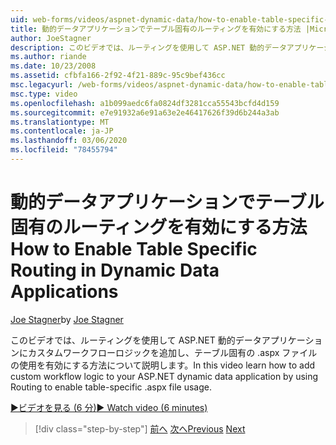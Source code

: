 ```yaml
---
uid: web-forms/videos/aspnet-dynamic-data/how-to-enable-table-specific-routing-in-dynamic-data-applications
title: 動的データアプリケーションでテーブル固有のルーティングを有効にする方法 |Microsoft Docs
author: JoeStagner
description: このビデオでは、ルーティングを使用して ASP.NET 動的データアプリケーションにカスタムワークフローロジックを追加し、テーブル固有の .aspx ファイルの使用を有効にする方法について説明します。
ms.author: riande
ms.date: 10/23/2008
ms.assetid: cfbfa166-2f92-4f21-889c-95c9bef436cc
msc.legacyurl: /web-forms/videos/aspnet-dynamic-data/how-to-enable-table-specific-routing-in-dynamic-data-applications
msc.type: video
ms.openlocfilehash: a1b099aedc6fa0824df3281cca55543bcfd4d159
ms.sourcegitcommit: e7e91932a6e91a63e2e46417626f39d6b244a3ab
ms.translationtype: MT
ms.contentlocale: ja-JP
ms.lasthandoff: 03/06/2020
ms.locfileid: "78455794"
---
```

# <a name="how-to-enable-table-specific-routing-in-dynamic-data-applications"></a><span data-ttu-id="77171-103">動的データアプリケーションでテーブル固有のルーティングを有効にする方法</span><span class="sxs-lookup"><span data-stu-id="77171-103">How to Enable Table Specific Routing in Dynamic Data Applications</span></span>

<span data-ttu-id="77171-104">[Joe Stagner](https://github.com/JoeStagner)</span><span class="sxs-lookup"><span data-stu-id="77171-104">by [Joe Stagner](https://github.com/JoeStagner)</span></span>

<span data-ttu-id="77171-105">このビデオでは、ルーティングを使用して ASP.NET 動的データアプリケーションにカスタムワークフローロジックを追加し、テーブル固有の .aspx ファイルの使用を有効にする方法について説明します。</span><span class="sxs-lookup"><span data-stu-id="77171-105">In this video learn how to add custom workflow logic to your ASP.NET dynamic data application by using Routing to enable table-specific .aspx file usage.</span></span>

[<span data-ttu-id="77171-106">&#9654;ビデオを見る (6 分)</span><span class="sxs-lookup"><span data-stu-id="77171-106">&#9654; Watch video (6 minutes)</span></span>](https://channel9.msdn.com/Blogs/ASP-NET-Site-Videos/how-to-enable-table-specific-routing-in-dynamic-data-applications)

> [!div class="step-by-step"]
> <span data-ttu-id="77171-107">[前へ](enable-in-line-editing-in-aspnet-dynamic-data-applications.md)
> [次へ](how-to-use-attribute-validation-in-aspnet-dynamic-data-applications.md)</span><span class="sxs-lookup"><span data-stu-id="77171-107">[Previous](enable-in-line-editing-in-aspnet-dynamic-data-applications.md)
[Next](how-to-use-attribute-validation-in-aspnet-dynamic-data-applications.md)</span></span>
